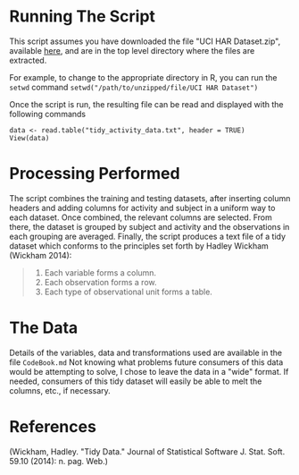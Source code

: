 # Running The Script

This script assumes you have downloaded the file "UCI HAR Dataset.zip", available [here](https://d396qusza40orc.cloudfront.net/getdata%2Fprojectfiles%2FUCI%20HAR%20Dataset.zip), and are in the top level directory where the files are extracted.

For example, to change to the appropriate directory in R, you can run the `setwd` command
```setwd("/path/to/unzipped/file/UCI HAR Dataset")```

Once the script is run, the resulting file can be read and displayed with the following commands

`data <- read.table("tidy_activity_data.txt", header = TRUE)`  
`View(data)`  

# Processing Performed
The script combines the training and testing datasets, after inserting column headers and adding columns for activity and subject in a uniform way to each dataset.
Once combined, the relevant columns are selected. From there, the dataset is grouped by subject and activity and the observations in each grouping are averaged. 
Finally, the script produces a text file of a tidy dataset which conforms to the principles set forth by Hadley Wickham (Wickham 2014):
> 1.  Each variable forms a column.
> 2.  Each observation forms a row.
> 3.  Each type of observational unit forms a table.

# The Data
Details of the variables, data and transformations used are available in the file `CodeBook.md`
Not knowing what problems future consumers of this data would be attempting to solve, I chose to leave the data in a "wide" format. If needed, consumers of this tidy dataset will easily be able to melt the columns, etc., if necessary. 

# References
(Wickham, Hadley. "Tidy Data." Journal of Statistical Software J. Stat. Soft. 59.10 (2014): n. pag. Web.)